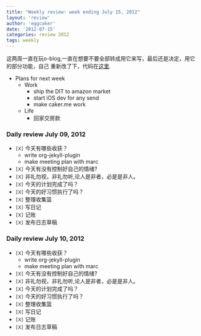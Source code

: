 ```yaml
---
title: "Weekly review: week ending July 15, 2012" 
layout: 'review'
author: 'eggcaker'
date: '2012-07-15'
categories: review 2012
tags: weekly
---
```



这两周一直在玩o-blog,一直在想要不要全部转成用它来写，最后还是决定，用它的部分功能，自己
重新改了下，代码在[这里](http://github.com/eggcaker/jo-exporter.git).

  * Plans for next week 
    * Work 
      * ship the DIT to amazon market 
      * start iOS dev for any send 
      * make caker.me work 
    * Life 
      * 回家交房款 

### Daily review July 09, 2012

  * `[X]` 今天有哪些收获？ 
    * write org-jekyll-plugin 
    * make meeting plan with marc 
  * `[X]` 今天有没有控制好自己的情绪? 
  * `[X]` 非礼勿视，非礼勿听,论人是非者，必是是非人。 
  * `[X]` 今天的计划完成了吗？ 
  * `[X]` 今天的好习惯执行了吗？ 
  * `[X]` 整理收集篮 
  * `[X]` 写日记 
  * `[X]` 记账 
  * `[X]` 发布日志草稿 

### Daily review July 10, 2012

  * `[X]` 今天有哪些收获？ 
    * write org-jekyll-plugin 
    * make meeting plan with marc 
  * `[X]` 今天有没有控制好自己的情绪? 
  * `[X]` 非礼勿视，非礼勿听,论人是非者，必是是非人。 
  * `[X]` 今天的计划完成了吗？ 
  * `[X]` 今天的好习惯执行了吗？ 
  * `[X]` 整理收集篮 
  * `[X]` 写日记 
  * `[X]` 记账 
  * `[X]` 发布日志草稿 

